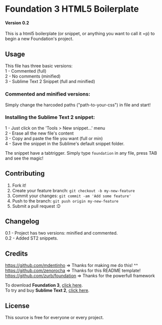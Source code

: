 # Foundation 3 HTML5 Boilerplate
#### Version 0.2

This is a html5 boilerplate (or snippet, or anything you want to call it =p) to begin a new Foundation's project.

## Usage

This file has three basic versions:<br>
1 - Commented (full)<br>
2 - No comments (minified)<br>
3 - Sublime Text 2 Snippet (full and minified)

### Commented and minified versions:

Simply change the harcoded paths ("path-to-your-css") in file and start!

### Installing the Sublime Text 2 snippet:

1 - Just click on the 'Tools > New snippet...' menu<br>
2 - Erase all the new file's content<br>
3 - Copy and paste the file you want (full or min)<br>
4 - Save the snippet in the Sublime's default snippet folder.

The snippet have a tabtrigger. Simply type `foundation` in any file, press TAB and see the magic!

## Contributing

1. Fork it!
2. Create your feature branch: `git checkout -b my-new-feature`
3. Commit your changes: `git commit -am 'Add some feature'`
4. Push to the branch: `git push origin my-new-feature`
5. Submit a pull request :D

## Changelog

0.1 - Project has two versions: minified and commented.<br>
0.2 - Added ST2 snippets.

## Credits

https://github.com/mdentinho => Thanks for making me do this! ^^<br>
https://github.com/zenorocha => Thanks for this README template!<br>
https://github.com/zurb/foundation => Thanks for the powerfull framework

To download <strong>Foundation 3</strong>, <a href="http://foundation.zurb.com/">click here</a>.<br>
To try and buy <strong>Sublime Text 2</strong>, <a href="http://www.sublimetext.com/">click here</a>.

## License

This source is free for everyone or every project.
